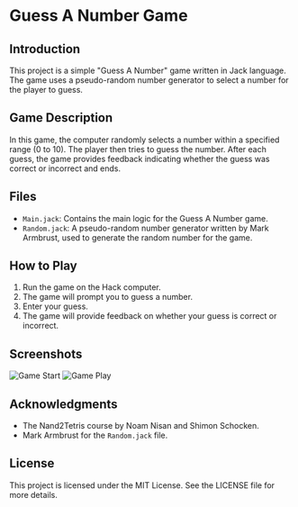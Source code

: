 # Guess A Number Game

## Introduction
This project is a simple "Guess A Number" game written in Jack language. The game uses a pseudo-random number generator to select a number for the player to guess.

## Game Description
In this game, the computer randomly selects a number within a specified range (0 to 10). The player then tries to guess the number. After each guess, the game provides feedback indicating whether the guess was correct or incorrect and ends.

## Files
- `Main.jack`: Contains the main logic for the Guess A Number game.
- `Random.jack`: A pseudo-random number generator written by Mark Armbrust, used to generate the random number for the game.

## How to Play
1. Run the game on the Hack computer.
2. The game will prompt you to guess a number.
3. Enter your guess.
4. The game will provide feedback on whether your guess is correct or incorrect.

## Screenshots
![Game Start](https://i.sstatic.net/2ffR5wgM.png)
![Game Play](https://i.sstatic.net/4h7zPyOL.png)

## Acknowledgments
- The Nand2Tetris course by Noam Nisan and Shimon Schocken.
- Mark Armbrust for the `Random.jack` file.

## License
This project is licensed under the MIT License. See the LICENSE file for more details.